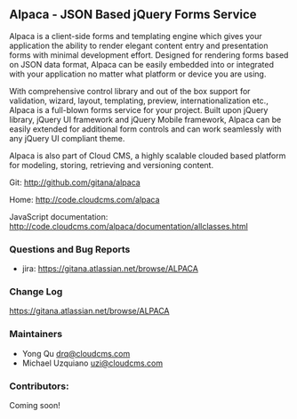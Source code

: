 ## Alpaca - JSON Based jQuery Forms Service ##

Alpaca is a client-side forms and templating engine which gives your application the ability to render elegant content entry and presentation forms with minimal development effort. Designed for rendering forms based on JSON data format, Alpaca can be easily embedded into or integrated with your application no matter what platform or device you are using.

With comprehensive control library and out of the box support for validation, wizard, layout, templating, preview, internationalization etc., Alpaca is a full-blown forms service for your project. Built upon jQuery library, jQuery UI framework and jQuery Mobile framework, Alpaca can be easily extended for additional form controls and can work seamlessly with any jQuery UI compliant theme.

Alpaca is also part of Cloud CMS, a highly scalable clouded based platform for modeling, storing, retrieving and versioning content.


Git: http://github.com/gitana/alpaca

Home: http://code.cloudcms.com/alpaca

JavaScript documentation: http://code.cloudcms.com/alpaca/documentation/allclasses.html

### Questions and Bug Reports
 * jira: https://gitana.atlassian.net/browse/ALPACA

### Change Log ##

https://gitana.atlassian.net/browse/ALPACA

### Maintainers
* Yong Qu     drq@cloudcms.com
* Michael Uzquiano     uzi@cloudcms.com

### Contributors:

Coming soon!